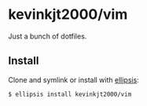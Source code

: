 # kevinkjt2000/vim
Just a bunch of dotfiles.

## Install
Clone and symlink or install with [ellipsis][ellipsis]:

```
$ ellipsis install kevinkjt2000/vim
```

[ellipsis]: http://ellipsis.sh
